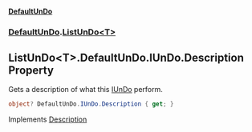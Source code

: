 #### [DefaultUnDo](../../index.md 'index')
### [DefaultUnDo](../../index.md#DefaultUnDo 'DefaultUnDo').[ListUnDo&lt;T&gt;](index.md 'DefaultUnDo\.ListUnDo\<T\>')

## ListUnDo\<T\>\.DefaultUnDo\.IUnDo\.Description Property

Gets a description of what this [IUnDo](../IUnDo/index.md 'DefaultUnDo\.IUnDo') perform\.

```csharp
object? DefaultUnDo.IUnDo.Description { get; }
```

Implements [Description](../IUnDo/Description.md 'DefaultUnDo\.IUnDo\.Description')